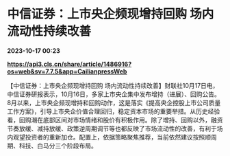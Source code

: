 # 中信证券：上市央企频现增持回购 场内流动性持续改善

**2023-10-17 00:23**

**https://api3.cls.cn/share/article/1486916?os=web&sv=7.7.5&app=CailianpressWeb**

【中信证券：上市央企频现增持回购 场内流动性持续改善】财联社10月17日电，中信证券研报表示，10月16日，多家上市央企集中发布增持（进展）、回购公告。8月以来，上市央企频现增持和回购动作，这是落实《提高央企控股上市公司质量工作方案》，引导上市央企价值合理回归，稳定资本市场的重要举措。从历史经验看，回购潮在底部区间对市场情绪和股价有积极作用。除了增持、回购以外，融资节奏放缓、减持放缓、政策逆周期调节等也都反映了市场流动性的改善，有利于场内观望投资者的重新加仓。配置上，依据策略聚焦推荐，当前依然建议按照顺周期、科技、白马分三个阶段布局。